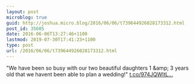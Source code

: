 ```yaml
---
layout: post
microblog: true
guid: http://joshua.micro.blog/2016/06/06/t739644926028173312.html
post_id: 35605
date: 2016-06-06T13:27:46+1100
lastmod: 2019-07-30T17:41:23+1100
type: post
url: /2016/06/06/t739644926028173312.html
---
```

"We have been so busy with our two beautiful daughters 1 &amp;amp; 3 years old that we havent been able to plan a wedding!" [t.co/974JQWltL...](https://t.co/974JQWltLk)

